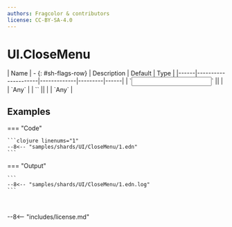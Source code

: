 ```yaml
---
authors: Fragcolor & contributors
license: CC-BY-SA-4.0
---
```



# UI.CloseMenu

<div class="sh-parameters" markdown="1">
| Name | - {: #sh-flags-row} | Description | Default | Type |
|------|---------------------|-------------|---------|------|
| `<input>` || | | `Any` |
| `<output>` || | | `Any` |

</div>



## Examples

=== "Code"

    ```clojure linenums="1"
    --8<-- "samples/shards/UI/CloseMenu/1.edn"
    ```

=== "Output"

    ```
    --8<-- "samples/shards/UI/CloseMenu/1.edn.log"
    ```
&nbsp;

--8<-- "includes/license.md"
